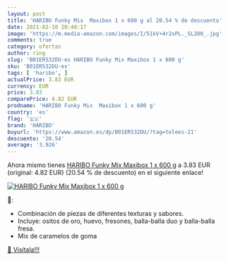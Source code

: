 ```yaml
---
layout: post
title: 'HARIBO Funky Mix  Maxibox 1 x 600 g al 20.54 % de descuento'
date: 2021-02-10 20:49:17
image: 'https://m.media-amazon.com/images/I/51kV+4r2xPL._SL200_.jpg'
comments: true
category: ofertas
author: ring
slug: 'B01ER532DU-es HARIBO Funky Mix Maxibox 1 x 600 g'
sku: 'B01ER532DU-es'
tags: [ 'haribo', ]
actualPrice: 3.83 EUR
currency: EUR
price: 3.83
comparePrice: 4.82 EUR
prodname: 'HARIBO Funky Mix  Maxibox 1 x 600 g'
country: 'es'
flag: '🇪🇸'
brand: 'HARIBO'
buyurl: 'https://www.amazon.es/dp/B01ER532DU/?tag=tolees-21'
descuento: '20.54'
average: '3.926'
---
```


Ahora mismo tienes [HARIBO Funky Mix  Maxibox 1 x 600 g](https://www.amazon.es/dp/B01ER532DU/?tag=tolees-21) a 3.83 EUR (original: 4.82 EUR) (20.54 %  de descuento) en el siguiente enlace!

[![HARIBO Funky Mix  Maxibox 1 x 600 g](https://m.media-amazon.com/images/I/51kV+4r2xPL._SL200_.jpg)](https://www.amazon.es/dp/B01ER532DU/?tag=tolees-21)

🔎:

- Combinación de piezas de diferentes texturas y sabores.
- Incluye: ositos de oro, huevo, fresones, balla-balla duo y balla-balla fresa.
- Mix de caramelos de goma

[🛒 Visítala!!!](https://www.amazon.es/dp/B01ER532DU/?tag=tolees-21)
